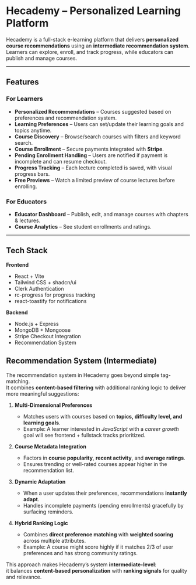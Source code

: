 # Hecademy – Personalized Learning Platform

Hecademy is a full-stack e-learning platform that delivers **personalized course recommendations** using an **intermediate recommendation system**.  
Learners can explore, enroll, and track progress, while educators can publish and manage courses.

---

## Features

### For Learners
- **Personalized Recommendations** – Courses suggested based on preferences and recommendation system.
- **Learning Preferences** – Users can set/update their learning goals and topics anytime.
- **Course Discovery** – Browse/search courses with filters and keyword search.
- **Course Enrollment** – Secure payments integrated with **Stripe**.
- **Pending Enrollment Handling** – Users are notified if payment is incomplete and can resume checkout.
- **Progress Tracking** – Each lecture completed is saved, with visual progress bars.
- **Free Previews** – Watch a limited preview of course lectures before enrolling.

### For Educators
- **Educator Dashboard** – Publish, edit, and manage courses with chapters & lectures.
- **Course Analytics** – See student enrollments and ratings.

---

## Tech Stack

**Frontend**
- React + Vite  
- Tailwind CSS + shadcn/ui  
- Clerk Authentication  
- rc-progress for progress tracking  
- react-toastify for notifications  

**Backend**
- Node.js + Express  
- MongoDB + Mongoose  
- Stripe Checkout Integration  
- Recommendation System

## Recommendation System (Intermediate)

The recommendation system in Hecademy goes beyond simple tag-matching.  
It combines **content-based filtering** with additional ranking logic to deliver more meaningful suggestions:

1. **Multi-Dimensional Preferences**  
   - Matches users with courses based on **topics, difficulty level, and learning goals**.  
   - Example: A learner interested in *JavaScript* with a *career growth* goal will see frontend + fullstack tracks prioritized.

2. **Course Metadata Integration**  
   - Factors in **course popularity**, **recent activity**, and **average ratings**.  
   - Ensures trending or well-rated courses appear higher in the recommendation list.

3. **Dynamic Adaptation**  
   - When a user updates their preferences, recommendations **instantly adapt**.  
   - Handles incomplete payments (pending enrollments) gracefully by surfacing reminders.

4. **Hybrid Ranking Logic**  
   - Combines **direct preference matching** with **weighted scoring** across multiple attributes.  
   - Example: A course might score highly if it matches 2/3 of user preferences and has strong community ratings.

This approach makes Hecademy’s system **intermediate-level**:  
it balances **content-based personalization** with **ranking signals** for quality and relevance.
 


